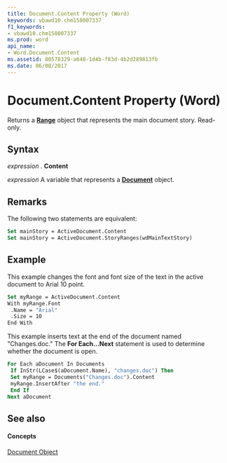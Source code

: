 ```yaml
---
title: Document.Content Property (Word)
keywords: vbawd10.chm158007337
f1_keywords:
- vbawd10.chm158007337
ms.prod: word
api_name:
- Word.Document.Content
ms.assetid: 80578329-a648-1d4b-f83d-4b2d289813fb
ms.date: 06/08/2017
---
```



# Document.Content Property (Word)

Returns a **[Range](range-object-word.md)** object that represents the main document story. Read-only.


## Syntax

 _expression_ . **Content**

 _expression_ A variable that represents a **[Document](document-object-word.md)** object.


## Remarks

The following two statements are equivalent:


```vb
Set mainStory = ActiveDocument.Content 
Set mainStory = ActiveDocument.StoryRanges(wdMainTextStory)
```


## Example

This example changes the font and font size of the text in the active document to Arial 10 point.


```vb
Set myRange = ActiveDocument.Content 
With myRange.Font 
 .Name = "Arial" 
 .Size = 10 
End With
```

This example inserts text at the end of the document named "Changes.doc." The **For Each...Next** statement is used to determine whether the document is open.




```vb
For Each aDocument In Documents 
 If InStr(LCase$(aDocument.Name), "changes.doc") Then 
 Set myRange = Documents("Changes.doc").Content 
 myRange.InsertAfter "the end." 
 End If 
Next aDocument
```


## See also


#### Concepts


[Document Object](document-object-word.md)

